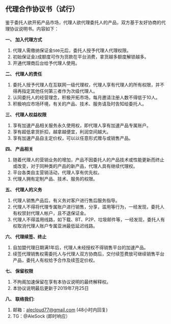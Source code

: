 
## 代理合作协议书（试行）

鉴于委托人欲开拓产品市场，代理人欲代理委托人的产品，双方基于友好协商的代理协议说明书。内容如下：

**一、 加入代理方式**
1. 代理人需缴纳保证金`500`元后，委托人授予代理人代理权限。
2. 初始保证金`2`成额度可作为货款在平台消费，拿货越多额度解锁越多。
3. 开通代理商后台给予代理人使用。

**二、 代理人的责任**
1. 委托人授予代理人在互联网一级代理权，代理人享有代理人的所有权限，并不得再指定其他任何第三者作为次级代理人。
2. 认同委托人的经营理念，积极开拓市场，每月邀请注册人数不得低于10人。
3. 积极响应市场环境，有关的产品、技术、服务请及时告知给委托人。

**三、 代理人权益权限**
1. 享有加速产品相关服务永久使用权，即代理人享有加速产品专属账户。
2. 享有超低拿货折扣，越拿越便宜，利润空间越大。
3. 享有加速产品自主定价权，可以以任意形式赠与或销售产品。

**四、 产品相关**
1. 随着代理人的营销业务的增加，产品不因委托人的产品技术或性能更新而终止或改变，对于同种类的产品的新产品，代理人具有继续代理权。
2. 平台各类自主营销活动，代理人享有优先权。
3. 代理人拥有定制产品、技术、服务的权限。

**五、 代理人的义务**
1. 代理人销售产品后，有义务对客户进行售后服务指导。
2. 代理人不得将代理专属账户进行销售，分享，滥用等行为，一经发现，委托人有权禁封代理人帐户，且不退保证金。
3. 代理人不得滥用线路，如下载、BT、P2P、垃圾邮件等，一经发现，委托人有权取消代理人账户专属亚洲最低延迟线路。

**六、 代理续签、终止**
1. 自加盟代理日期满1年后，代理人未经授权不得销售平台的加速产品。
2. 续签代理销售权需委托人与代理人双方协商后，交付续签费放可继续销售平台产品，委托人有权给予合作及续签定价权。

**七、 保留权限**
1. 不拘阁加速保留在享有本协议说明的最终解释权。
2. 本协议说明最后更新于2019年7月25日

**八、 联络我们:**
1. 邮箱：alecloud77@gmail.com (48小时内回复)
2. TG：@AleSock (即时响应）

